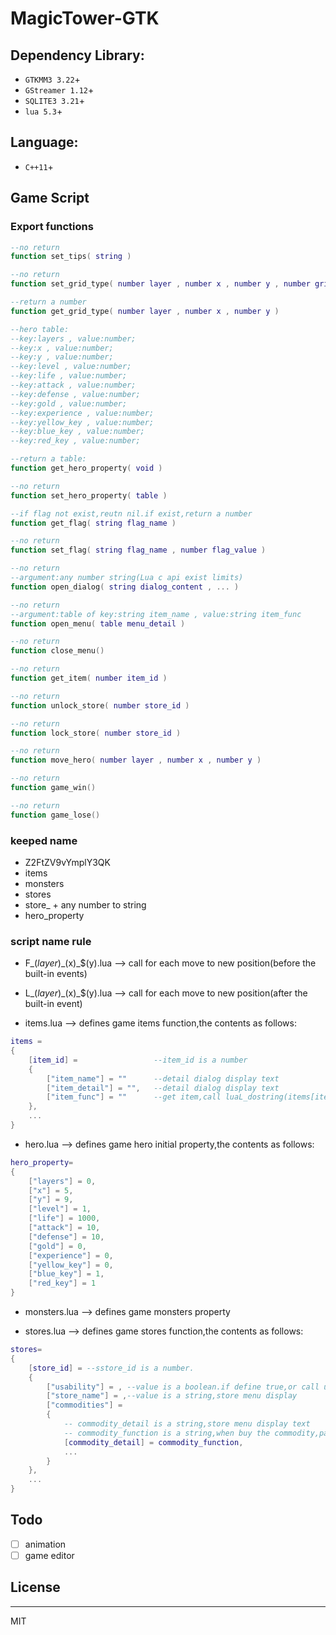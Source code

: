 # MagicTower-GTK

## Dependency Library:
-  ```GTKMM3 3.22```+ 
-  ```GStreamer 1.12```+
-  ```SQLITE3 3.21```+
-  ```lua 5.3```+

## Language: 
- ```C++11```+

## Game Script

### Export functions

```lua
--no return
function set_tips( string )

--no return
function set_grid_type( number layer , number x , number y , number grid_id )

--return a number
function get_grid_type( number layer , number x , number y )

--hero table:
--key:layers , value:number;
--key:x , value:number;
--key:y , value:number;
--key:level , value:number;
--key:life , value:number;
--key:attack , value:number;
--key:defense , value:number;
--key:gold , value:number;
--key:experience , value:number;
--key:yellow_key , value:number;
--key:blue_key , value:number;
--key:red_key , value:number;

--return a table:
function get_hero_property( void )

--no return
function set_hero_property( table )

--if flag not exist,reutn nil.if exist,return a number
function get_flag( string flag_name )

--no return
function set_flag( string flag_name , number flag_value )

--no return
--argument:any number string(Lua c api exist limits)
function open_dialog( string dialog_content , ... )

--no return
--argument:table of key:string item_name , value:string item_func
function open_menu( table menu_detail )

--no return
function close_menu()

--no return
function get_item( number item_id )

--no return
function unlock_store( number store_id )

--no return
function lock_store( number store_id )

--no return
function move_hero( number layer , number x , number y )

--no return
function game_win()

--no return
function game_lose()
```

### keeped name
- Z2FtZV9vYmplY3QK
- items
- monsters
- stores
- store_ + any number to string
- hero_property

### script name rule

- F_$(layer)\_$(x)\_$(y).lua  --> call for each move to new position(before the built-in events)

- L_$(layer)\_$(x)\_$(y).lua  --> call for each move to new position(after the built-in event)

- items.lua --> defines game items function,the contents as follows:

```lua
items =
{
    [item_id] =                 --item_id is a number
    {
        ["item_name"] = ""      --detail dialog display text
        ["item_detail"] = "",   --detail dialog display text
        ["item_func"] = ""      --get item,call luaL_dostring(items[item_id].item_func)
    },
    ...
}
```

- hero.lua --> defines game hero initial property,the contents as follows:
```lua
hero_property=
{
    ["layers"] = 0,
    ["x"] = 5,
    ["y"] = 9,
    ["level"] = 1,
    ["life"] = 1000,
    ["attack"] = 10,
    ["defense"] = 10,
    ["gold"] = 0,
    ["experience"] = 0,
    ["yellow_key"] = 0,
    ["blue_key"] = 1,
    ["red_key"] = 1
}
```

- monsters.lua --> defines game monsters property

- stores.lua --> defines game stores function,the contents as follows:
```lua
stores=
{
    [store_id] = --sstore_id is a number.
    {
        ["usability"] = , --value is a boolean.if define true,or call unlock_store,set flag:store_id to non nul value,else to nil value.
        ["store_name"] = ,--value is a string,store menu display
        ["commodities"] =
        {
            -- commodity_detail is a string,store menu display text
            -- commodity_function is a string,when buy the commodity,pass stores[store_name].commodities.commodity_detail to call luaL_dostring
            [commodity_detail] = commodity_function,
            ...
        }
    },
    ...
}
```

## Todo
- [ ] animation
- [ ] game editor

## License
----

MIT
